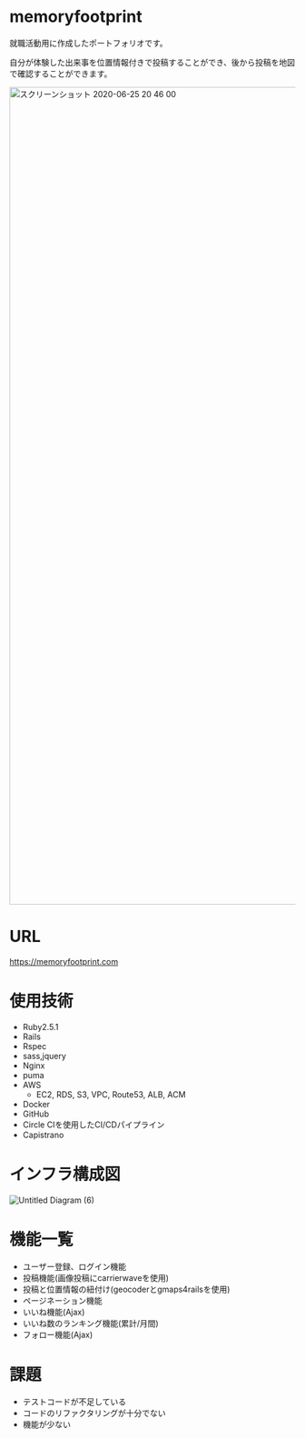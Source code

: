 # memoryfootprint
就職活動用に作成したポートフォリオです。


自分が体験した出来事を位置情報付きで投稿することができ、後から投稿を地図で確認することができます。

<img width="1440" alt="スクリーンショット 2020-06-25 20 46 00" src="https://user-images.githubusercontent.com/62055598/85716370-57087100-b727-11ea-9a2f-5ea7118e75c1.png">

# URL
https://memoryfootprint.com

# 使用技術
* Ruby2.5.1
* Rails
* Rspec
* sass,jquery
* Nginx
* puma
* AWS
  * EC2, RDS, S3, VPC, Route53, ALB, ACM
* Docker
* GitHub
* Circle CIを使用したCI/CDパイプライン
* Capistrano

# インフラ構成図
![Untitled Diagram (6)](https://user-images.githubusercontent.com/62055598/87865567-eb29c900-c9b1-11ea-8c78-6f29b04069cc.png)

# 機能一覧
* ユーザー登録、ログイン機能
* 投稿機能(画像投稿にcarrierwaveを使用)
* 投稿と位置情報の紐付け(geocoderとgmaps4railsを使用)
* ページネーション機能
* いいね機能(Ajax)
* いいね数のランキング機能(累計/月間)
* フォロー機能(Ajax)

# 課題
* テストコードが不足している
* コードのリファクタリングが十分でない
* 機能が少ない
